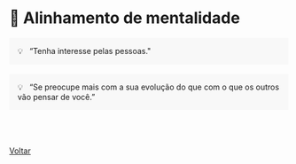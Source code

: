 # 🧠 Alinhamento de mentalidade

<div style="background-color: hsla(0, 0%, 80%, 0.1); padding: 15px;">
  💡 &nbsp “Tenha interesse pelas pessoas."
</div>

<br>

<div style="background-color: hsla(0, 0%, 80%, 0.1); padding: 15px;">
  💡 &nbsp “Se preocupe mais com a sua evolução do que com o que os outros vão pensar de você.”
</div>

<br>
<br>



<br>

<a href="../../README.md">Voltar</a>
